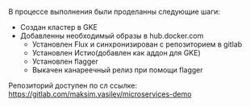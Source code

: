  В процессе выполнения были проделанны следующие шаги:
  - Создан кластер в GKE
  - Добавленны необходимый образы в hub.docker.com
    - Установлен Flux и синхронизирован c репозиторием в gitlab
    - Установлен Истио(добавлен как аддон для GKE)
    - Установлен flagger
    - Выкачен канареечный релиз при помощи flagger

Репозиторий доступен по сл ссылке: https://gitlab.com/maksim.vasilev/microservices-demo

